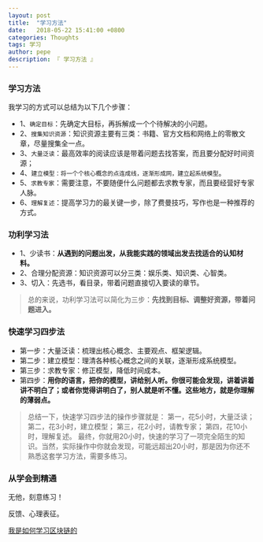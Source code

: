 ```yaml
---
layout: post
title:  "学习方法"
date:   2018-05-22 15:41:00 +0800
categories: Thoughts
tags: 学习
author: pepe
description: 『 学习方法 』
---
```

### **学习方法**

我学习的方式可以总结为以下几个步骤：

* 1、`确定目标`：先确定大目标，再拆解成一个个待解决的小问题。
* 2、`搜集知识资源`：知识资源主要有三类：书籍、官方文档和网络上的零散文章，尽量搜集全一点。
* 3、`大量泛读`：最高效率的阅读应该是带着问题去找答案，而且要分配好时间资源；
* 4、`建立模型：将一个个核心概念的点连成线，逐渐形成网，建立起系统模型`。
* 5、`求教专家`：需要注意，不要随便什么问题都去求教专家，而且要经营好专家人脉。
* 6、`理解复述`：提高学习力的最关键一步，除了费曼技巧，写作也是一种推荐的方式。

### **功利学习法**

* 1、少读书：**从遇到的问题出发，从我能实践的领域出发去找适合的认知材料。**
* 2、合理分配资源：知识资源可以分三类：娱乐类、知识类、心智类。
* 3、切入：先选书，看目录，带着问题直接切入要读的章节。

> 总的来说，功利学习法可以简化为三步：**先找到目标、调整好资源，带着问题进入。**

### **快速学习四步法**

* 第一步：大量泛读：梳理出核心概念、主要观点、框架逻辑。
* 第二步：建立模型：理清各种核心概念之间的关联，逐渐形成系统模型。
* 第三步：求教专家：修正模型，降低时间成本。
* 第四步：**用你的语言，把你的模型，讲给别人听。你很可能会发现，讲着讲着讲不明白了；或者你觉得讲明白了，别人就是听不懂。这些地方，就是你理解的薄弱点。**

> 总结一下，快速学习四步法的操作步骤就是：
第一，花5小时，大量泛读；
第二，花3小时，建立模型；
第三，花2小时，请教专家；
第四，花10小时，理解复述。
最终，你就用20小时，快速的学习了一项完全陌生的知识。当然，实际操作中你就会发现，可能远超出20小时，那是因为你还不熟悉这套学习方法，需要多练习。

### **从学会到精通**

无他，刻意练习！

反馈、心理表征。

[我是如何学习区块链的](http://keeganlee.me/post/full-stack/20170915)































